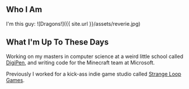 Who I Am
--------
I'm this guy:
![Dragons!]({{ site.url }}/assets/reverie.jpg)

What I'm Up To These Days
-------------------------
Working on my masters in computer science at a weird little school called [DigiPen](https://www.digipen.edu/), and writing code for the Minecraft team at Microsoft.

Previously I worked for a kick-ass indie game studio called [Strange Loop Games](http://www.strangeloopgames.com/).


<!--

Oh! Hello! I didn't think you were gonna look at the source for my page. Ah well. Here are some the extremely intimate details of my life.


Predilections (Speculative)
---------------------------
This is an extremely minimal and general list of the types of things I like.

* Producing stuff (paintings! sculptures! programs!).

* Observing stuff (physics! visual art! music!).


Ideologies (Abstract)
---------------------

* No person exists who is not worth my friendship.

* Pride is not a valid reason to give up on a problem (if I need help, then I should ask for it).

* It is not my place to negatively adjust another person's pride (if someone else needs help, it is at least as important that I protect their pride as it is that I provide the help they need).

* Value is essentially a subjective concept. Every person has a changing manifold of value assignments which will determine thier experience and behavior.

* Knowing something means having a sense that it belongs to a set of consistent, true propositions.

* All phenomena are physical ([ontological reductionism](https://en.wikipedia.org/wiki/Reductionism)).

* The universe is spectacularly beautiful, whether or not it is reducible ([romanticism](https://en.wikipedia.org/wiki/Romanticism)).

* The greatest present mystery is that of [qualitative experience](https://en.wikipedia.org/wiki/Qualia).

* Qualia arises as a result of the integration of information over time [integrated information theory](https://en.wikipedia.org/wiki/Integrated_information_theory)

* Every individual has an informatic connection to many others, and so individual experience does not have hard boundaries (and perhaps should not be called "individual").

* Every action is an expression of the state of the active system.


Goals (Concrete)
----------------

* To publish and sell a videogame which is both outrageously violent and intensely intelectual.

* To establish financial independence. ("Independence" defined: to not be in debt or worry about money for a period of 6 months)

* To have a studio space wherein I can do anything I want - painting, metalworking, coding, listening to loud music, etc.

* To hike/climb to the highest point in every state.

* To become a practiced lead climber.

* To become proficient at basic motorcycle maintenance.

-->
